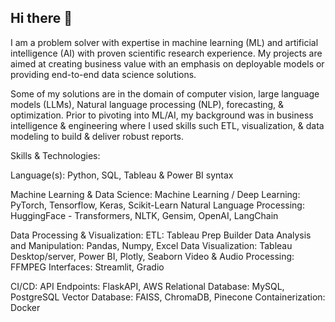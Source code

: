 ## Hi there 👋

I am a problem solver with expertise in machine learning (ML) and artificial intelligence (AI) with proven scientific research experience. My projects are aimed at creating business value with an emphasis on deployable models or providing end-to-end data science solutions. 

Some of my solutions are in the domain of computer vision, large language models (LLMs), Natural language processing (NLP), forecasting, & optimization. Prior to pivoting into ML/AI, my background was in business intelligence & engineering where I used skills such ETL, visualization, & data modeling to build & deliver robust reports. 

Skills & Technologies:

Language(s): Python, SQL, Tableau & Power BI syntax

Machine Learning & Data Science:
Machine Learning / Deep Learning: PyTorch, Tensorflow, Keras, Scikit-Learn
Natural Language Processing: HuggingFace - Transformers, NLTK, Gensim, OpenAI, LangChain

Data Processing & Visualization:
ETL: Tableau Prep Builder
Data Analysis and Manipulation: Pandas, Numpy, Excel
Data Visualization: Tableau Desktop/server, Power BI, Plotly, Seaborn
Video & Audio Processing: FFMPEG
Interfaces: Streamlit, Gradio 

CI/CD:
API Endpoints: FlaskAPI, AWS
Relational Database: MySQL, PostgreSQL
Vector Database: FAISS, ChromaDB, Pinecone 
Containerization: Docker
